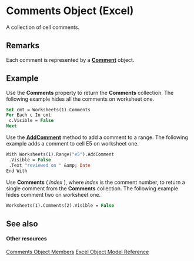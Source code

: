 
# Comments Object (Excel)

A collection of cell comments.


## Remarks

 Each comment is represented by a **[Comment](3627e9be-2a28-9dc5-c822-ad42857134e3.md)** object.


## Example

Use the  **Comments** property to return the **Comments** collection. The following example hides all the comments on worksheet one.


```vb
Set cmt = Worksheets(1).Comments 
For Each c In cmt 
 c.Visible = False 
Next
```

Use the  **[AddComment](89bbacad-4655-bcc1-8010-2ab367cc7b31.md)** method to add a comment to a range. The following example adds a comment to cell E5 on worksheet one.




```vb
With Worksheets(1).Range("e5").AddComment 
 .Visible = False 
 .Text "reviewed on " &amp; Date 
End With
```

Use  **Comments** ( _index_ ), where _index_ is the comment number, to return a single comment from the **Comments** collection. The following example hides comment two on worksheet one.




```vb
Worksheets(1).Comments(2).Visible = False
```


## See also


#### Other resources


[Comments Object Members](9526fea1-a9c6-68a0-9aaa-df3677a65fe5.md)
[Excel Object Model Reference](http://msdn.microsoft.com/library/11ea8598-8a20-92d5-f98b-0da04263bf2c%28Office.15%29.aspx)
